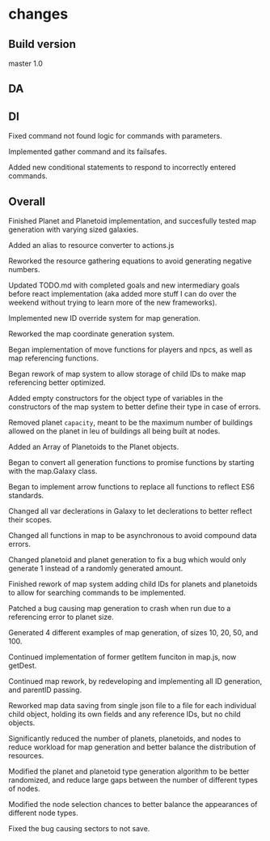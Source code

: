 # changes

## Build version

master 1.0

## DA

## DI

Fixed command not found logic for commands with parameters.

Implemented gather command and its failsafes.

Added new conditional statements to respond to incorrectly entered commands.

## Overall

Finished Planet and Planetoid implementation, and succesfully tested map generation with varying sized galaxies.

Added an alias to resource converter to actions.js

Reworked the resource gathering equations to avoid generating negative numbers.

Updated TODO.md with completed goals and new intermediary goals before react implementation (aka added more stuff I can do over the weekend without trying to learn more of the new frameworks).

Implemented new ID override system for map generation.

Reworked the map coordinate generation system.

Began implementation of move functions for players and npcs, as well as map referencing functions.

Began rework of map system to allow storage of child IDs to make map referencing better optimized.

Added empty constructors for the object type of variables in the constructors of the map system to better define their type in case of errors.

Removed planet `capacity`, meant to be the maximum number of buildings allowed on the planet in leu of buildings all being built at nodes.

Added an Array of Planetoids to the Planet objects.

Began to convert all generation functions to promise functions by starting with the map.Galaxy class.

Began to implement arrow functions to replace all functions to reflect ES6 standards.

Changed all var declerations in Galaxy to let declerations to better reflect their scopes.

Changed all functions in map to be asynchronous to avoid compound data errors.

Changed planetoid and planet generation to fix a bug which would only generate 1 instead of a randomly generated amount.

Finished rework of map system adding child IDs for planets and planetoids to allow for searching commands to be implemented.

Patched a bug causing map generation to crash when run due to a referencing error to planet size.

Generated 4 different examples of map generation, of sizes 10, 20, 50, and 100.

Continued implementation of former getItem funciton in map.js, now getDest.

Continued map rework, by redeveloping and implementing all ID generation, and parentID passing.

Reworked map data saving from single json file to a file for each individual child object, holding its own fields and any reference IDs, but no child objects.

Significantly reduced the number of planets, planetoids, and nodes to reduce workload for map generation and better balance the distribution of resources.

Modified the planet and planetoid type generation algorithm to be better randomized, and reduce large gaps between the number of different types of nodes.

Modified the node selection chances to better balance the appearances of different node types.

Fixed the bug causing sectors to not save.
